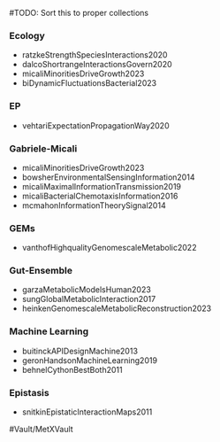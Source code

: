 #TODO: Sort this to proper collections


### Ecology

- ratzkeStrengthSpeciesInteractions2020
- dalcoShortrangeInteractionsGovern2020
- micaliMinoritiesDriveGrowth2023
- biDynamicFluctuationsBacterial2023

### EP

- vehtariExpectationPropagationWay2020

### Gabriele-Micali

- micaliMinoritiesDriveGrowth2023
- bowsherEnvironmentalSensingInformation2014
- micaliMaximalInformationTransmission2019
- micaliBacterialChemotaxisInformation2016
- mcmahonInformationTheorySignal2014

### GEMs

- vanthofHighqualityGenomescaleMetabolic2022 

### Gut-Ensemble

- garzaMetabolicModelsHuman2023
- sungGlobalMetabolicInteraction2017
- heinkenGenomescaleMetabolicReconstruction2023


### Machine Learning

- buitinckAPIDesignMachine2013
- geronHandsonMachineLearning2019
- behnelCythonBestBoth2011

### Epistasis

- snitkinEpistaticInteractionMaps2011











#Vault/MetXVault 